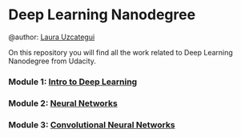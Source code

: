 # Deep Learning Nanodegree

@author: [Laura Uzcategui](uzcategui.dev)

On this repository you will find all the work related to Deep Learning Nanodegree from Udacity. 

### Module 1: [Intro to Deep Learning](./intro_to_deep_learning/)

### Module 2: [Neural Networks](./neural_networks/)

### Module 3: [Convolutional Neural Networks](./convolutional_nns/)